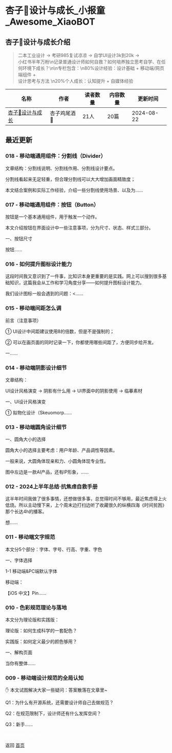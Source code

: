 # 杏子🧸设计与成长_小报童_Awesome_XiaoBOT

## 杏子🧸设计与成长介绍
> 二本工业设计 → 考研985复试凉凉 → 自学UI设计3k到20k →  
小红书半年万粉\n记录普通设计师如何自救？如何培养独立思考自学、在任何环境下成长？\n\n专栏包含：\n80%设计经验：设计基础 + 移动端/网页端组件 +  
设计思考与方法 \n20%个人成长：认知提升 + 自媒体经验  
  


|名称|作者|读者数量|内容数量|更新时间|
|---|---|---|---|---|
|[杏子🧸设计与成长](https://xiaobot.net/p/xzjwj2024?refer=0b133df9-27dc-423b-8101-639049001c13)|杏子鸡尾酒🍹|21人|20篇|2024-08-22|

## 最近更新
### 018 - 移动端通用组件：分割线（Divider）

文章结构：分割线说明、分割线作用、分割线设计要点。

分割线看起来无足轻重，但合理分割线可以大大增加画面精致度；

本文结合案例和实际工作经验，介绍一些分割线使用场景、以及为......

### 017 - 移动端通用组件：按钮（Button）

按钮是一个基本通用组件，用于触发一个动作。

本文介绍按钮在界面设计中一些注意事项，分为尺寸、状态、样式三部分。

一、按钮尺寸

按钮......

### 016 - 如何提升图标设计能力

这段时间我又意识到了一件事，比知识本身更重要的是实践。网上可以搜到很多基础知识，这篇我会从工作和学习角度分享——如何提升图标设计能力。

我们设计图标一般会遇到的问题：<......

### 015 - 移动端间距怎么调

前言（注意事项）

① UI设计中间距建议使用8的倍数，但是不是强制的；

② 可以在画页面的同时记录一下，你都使用哪些间距了，方便同步给开发。

一......

### 014 - 移动端阴影设计细节

文章结构：

UI设计风格演变 → 阴影有什么用 → UI界面中的阴影使用 → 临摹素材

一、UI设计风格演变

① 拟物化设计（Skeuomorp......

### 013 - 移动端圆角设计细节

一、圆角大小的选择

圆角大小的选择主要考虑：用户年龄、产品调性等因素。

一般来说，大圆角体现亲和力、小圆角体现专业性。

图中左边是一款AI产品，还有IP形象，......

### 012 - 2024上半年总结·抗焦虑自救手册

这半年时间我做了很多事情，还想做很多事，总觉得时间不够用，最近焦虑得上火低烧。所以主动慢下来，上个周末边打扫边听了收藏很久的纵横四海《时间贫困》那个长达4h的播客。

想......

### 011 - 移动端文字规范

本文分5个部分：字体、字号、行高、字重、字色

一、字体选择

1-1 移动端&PC端默认字体

移动端：

【iOS 中文】Pin......

### 010 - 色彩规范理论与落地

本文分为理论版和实践版：

理论版：如何生成科学的一套配色？

实践版：如何定义最少的颜色够用？

一、解构页面

当你有整体......

### 009 - 移动端设计规范的全局认知

✋ 本文试图解决大家一些疑问：答案散落在文章里~

Q1：为什么有开源系统，还需要设计师自己去做规范？

Q2：在规范限制下，设计师还有什么发挥空间？

Q3：新手......


<a href="https://github.com/Reno9527/awesome-xiaobot" style="color: white; text-decoration: none;">awesome-xiaobot</a>

返回 [首页](../README.md)

